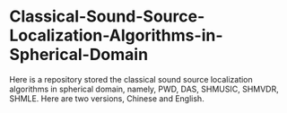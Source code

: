 # Classical-Sound-Source-Localization-Algorithms-in-Spherical-Domain
Here is a repository stored the classical sound source localization algorithms in spherical domain, namely, PWD, DAS,  SHMUSIC, SHMVDR, SHMLE. Here are two versions, Chinese and English.

